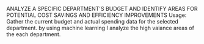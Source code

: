 ANALYZE A SPECIFIC DEPARTMENT'S BUDGET AND IDENTIFY AREAS FOR POTENTIAL COST SAVINGS AND EFFICIENCY IMPROVEMENTS
Usage:
 Gather the current budget and actual spending data for the selected department.
 by using machine learning I analyze the high vaiance areas of the each department.
